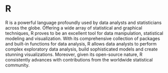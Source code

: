 # R 

R is a powerful language profoundly used by data analysts and statisticians across the globe. Offering a wide array of statistical and graphical techniques, R proves to be an excellent tool for data manipulation, statistical modeling and visualization. With its comprehensive collection of packages and built-in functions for data analysis, R allows data analysts to perform complex exploratory data analysis, build sophisticated models and create stunning visualizations. Moreover, given its open-source nature, R consistently advances with contributions from the worldwide statistical community.